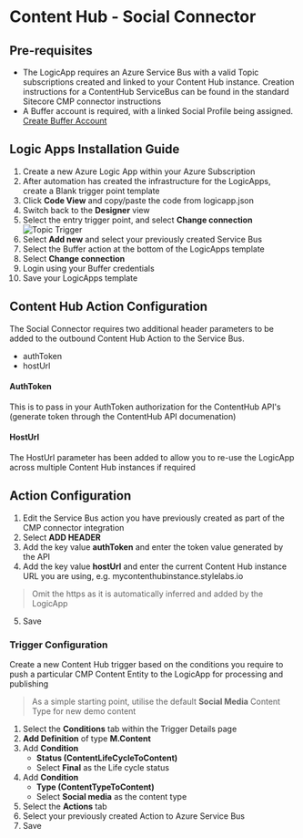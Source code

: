 # Content Hub - Social Connector

## Pre-requisites

* The LogicApp requires an Azure Service Bus with a valid Topic subscriptions created and linked to your Content Hub instance. Creation instructions for a ContentHub ServiceBus can be found in the standard Sitecore CMP connector instructions
* A Buffer account is required, with a linked Social Profile being assigned.
[Create Buffer Account](https://login.buffer.com/signup?product=publish&plan=pro&cycle=month&cta=bufferSite-signin-createAccountLink-publishPro-1&redirect=https%3A%2F%2Fpublish.buffer.com)

## Logic Apps Installation Guide

1. Create a new Azure Logic App within your Azure Subscription
2. After automation has created the infrastructure for the LogicApps, create a Blank trigger point template
3. Click **Code View** and copy/paste the code from logicapp.json
4. Switch back to the **Designer** view
5. Select the entry trigger point, and select **Change connection**
![Topic Trigger](/docs/images/TopicTrigger.PNG)
6. Select **Add new** and select your previously created Service Bus
7. Select the Buffer action at the bottom of the LogicApps template
8. Select **Change connection**
9. Login using your Buffer credentials
10. Save your LogicApps template

## Content Hub Action Configuration
The Social Connector requires two additional header parameters to be added to the outbound Content Hub Action to the Service Bus.

* authToken
* hostUrl

#### AuthToken
This is to pass in your AuthToken authorization for the ContentHub API's (generate token through the ContentHub API documenation)

#### HostUrl
The HostUrl parameter has been added to allow you to re-use the LogicApp across multiple Content Hub instances if required

## Action Configuration
1. Edit the Service Bus action you have previously created as part of the CMP connector integration
2. Select **ADD HEADER**
3. Add the key value **authToken** and enter the token value generated by the API
4. Add the key value **hostUrl** and enter the current Content Hub instance URL you are using, e.g. mycontenthubinstance.stylelabs.io
> Omit the https as it is automatically inferred and added by the LogicApp
5. Save

### Trigger Configuration
Create a new Content Hub trigger based on the conditions you require to push a particular CMP Content Entity to the LogicApp for processing and publishing

> As a simple starting point, utilise the default **Social Media** Content Type for new demo content

1. Select the **Conditions** tab within the Trigger Details page
2. **Add Definition** of type **M.Content**
3. Add **Condition**
   * **Status (ContentLifeCycleToContent)**
   * Select **Final** as the Life cycle status
4. Add **Condition**
   * **Type (ContentTypeToContent)**
   * Select **Social media** as the content type
5. Select the **Actions** tab
6. Select your previously created Action to Azure Service Bus
7. Save

